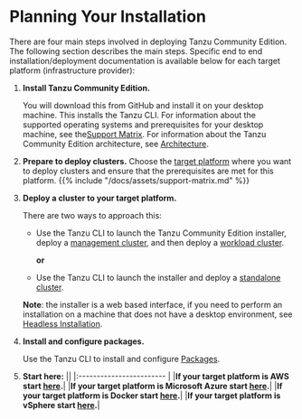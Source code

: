 # Planning Your Installation

There are four main steps involved in deploying Tanzu Community Edition. The following section describes the main steps. Specific end to end installation/deployment documentation is available below for each target platform (infrastructure provider):

1. **Install Tanzu Community Edition.**

   You will download this from GitHub and install it on your desktop machine. This installs the Tanzu CLI. For information about the supported operating systems and prerequisites for your desktop machine, see the[Support Matrix](support-matrix/#local-client-bootstrap-machine-prerequisites). For information about the Tanzu Community Edition architecture, see [Architecture](architecture).

1. **Prepare to deploy clusters.**
   Choose the [target platform](installation-planning/#target-platform-infrastructure-provider) where you want to deploy clusters and ensure that the prerequisites are met for this platform.
   {{% include "/docs/assets/support-matrix.md" %}}

1. **Deploy a cluster to your target platform.**

   There are two ways to approach this:

   * Use the Tanzu CLI to launch the Tanzu Community Edition installer, deploy a [management cluster](installation-planning/#managed-clusters), and then deploy a [workload cluster](installation-planning/#workload-cluster).

     **or**

   * Use the Tanzu CLI to launch the installer and deploy a [standalone cluster](installation-planning/#standalone-clusters).

   **Note**: the installer is a web based interface, if you need to perform an installation on a machine that does not have a desktop environment, see [Headless Installation](headless-install).

1. **Install and configure packages.**

   Use the Tanzu CLI to install and configure [Packages](installation-planning/#package).

1. **Start here:**
   ||
   |:------------------------ |
   |**If your target platform is AWS start [here](aws-intro).**|
   |**If your target platform is Microsoft Azure start [here](azure-intro).**|
   |**If your target platform is Docker start [here](docker-intro).**|
   |**If your target platform is vSphere start [here](vsphere-intro).**|
